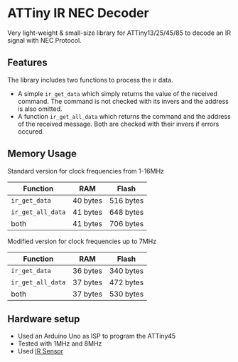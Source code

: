 # ATTiny IR NEC Decoder

Very light-weight & small-size library for ATTiny13/25/45/85 to decode an IR signal with NEC Protocol.

## Features

The library includes two functions to process the ir data.
- A simple ```ir_get_data``` which simply returns the value of the received command. The command is not checked with its invers and the address is also omitted.
- A function ```ir_get_all_data``` which returns the command and the address of the received message. Both are checked with their invers if errors occured.

## Memory Usage

Standard version for clock frequencies from 1-16MHz

| Function      | RAM         | Flash |
| ------------- |-------------| ----- |
| ```ir_get_data``` | 40 bytes | 516 bytes |
| ```ir_get_all_data``` | 41 bytes | 648 bytes |
| both  | 41 bytes | 706 bytes |

Modified version for clock frequencies up to 7MHz

| Function      | RAM         | Flash |
| ------------- |-------------| ----- |
| ```ir_get_data``` | 36 bytes | 340 bytes |
| ```ir_get_all_data``` | 37 bytes | 472 bytes |
| both  | 37 bytes | 530 bytes |

## Hardware setup

- Used an Arduino Uno as ISP to program the ATTiny45
- Tested with 1MHz and 8MHz
- Used [IR Sensor](https://www.google.com/search?q=vs1838b+datasheet)
